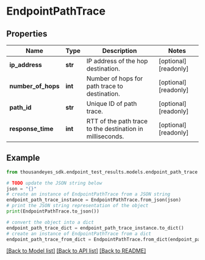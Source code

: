 # EndpointPathTrace


## Properties

Name | Type | Description | Notes
------------ | ------------- | ------------- | -------------
**ip_address** | **str** | IP address of the hop destination. | [optional] [readonly] 
**number_of_hops** | **int** | Number of hops for path trace to destination. | [optional] [readonly] 
**path_id** | **str** | Unique ID of path trace. | [optional] [readonly] 
**response_time** | **int** | RTT of the path trace to the destination in milliseconds. | [optional] [readonly] 

## Example

```python
from thousandeyes_sdk.endpoint_test_results.models.endpoint_path_trace import EndpointPathTrace

# TODO update the JSON string below
json = "{}"
# create an instance of EndpointPathTrace from a JSON string
endpoint_path_trace_instance = EndpointPathTrace.from_json(json)
# print the JSON string representation of the object
print(EndpointPathTrace.to_json())

# convert the object into a dict
endpoint_path_trace_dict = endpoint_path_trace_instance.to_dict()
# create an instance of EndpointPathTrace from a dict
endpoint_path_trace_from_dict = EndpointPathTrace.from_dict(endpoint_path_trace_dict)
```
[[Back to Model list]](../README.md#documentation-for-models) [[Back to API list]](../README.md#documentation-for-api-endpoints) [[Back to README]](../README.md)


